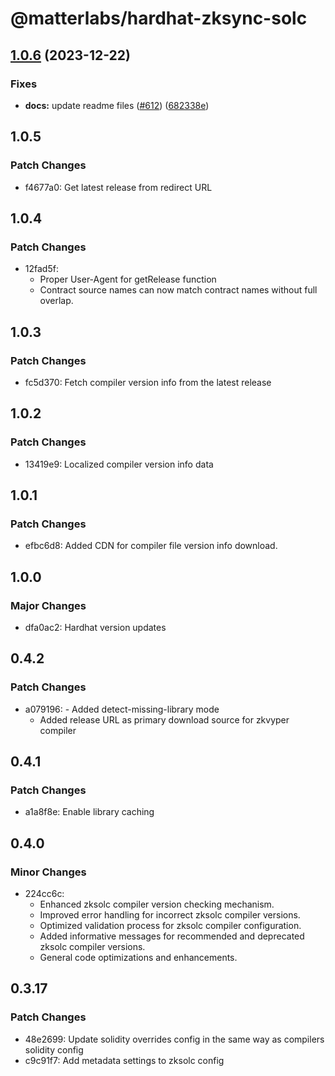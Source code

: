 # @matterlabs/hardhat-zksync-solc

## [1.0.6](https://github.com/matter-labs/hardhat-zksync/compare/@matterlabs/hardhat-zksync-solc@1.0.5...@matterlabs/hardhat-zksync-solc-v1.0.6) (2023-12-22)


### Fixes

* **docs:** update readme files ([#612](https://github.com/matter-labs/hardhat-zksync/issues/612)) ([682338e](https://github.com/matter-labs/hardhat-zksync/commit/682338e60f52021206325ff6eeec2c394a118642))

## 1.0.5

### Patch Changes

- f4677a0: Get latest release from redirect URL

## 1.0.4

### Patch Changes

- 12fad5f:
  - Proper User-Agent for getRelease function
  - Contract source names can now match contract names without full overlap.

## 1.0.3

### Patch Changes

- fc5d370: Fetch compiler version info from the latest release

## 1.0.2

### Patch Changes

- 13419e9: Localized compiler version info data

## 1.0.1

### Patch Changes

- efbc6d8: Added CDN for compiler file version info download.

## 1.0.0

### Major Changes

- dfa0ac2: Hardhat version updates

## 0.4.2

### Patch Changes

- a079196: - Added detect-missing-library mode
  - Added release URL as primary download source for zkvyper compiler

## 0.4.1

### Patch Changes

- a1a8f8e: Enable library caching

## 0.4.0

### Minor Changes

- 224cc6c:
  - Enhanced zksolc compiler version checking mechanism.
  - Improved error handling for incorrect zksolc compiler versions.
  - Optimized validation process for zksolc compiler configuration.
  - Added informative messages for recommended and deprecated zksolc compiler versions.
  - General code optimizations and enhancements.

## 0.3.17

### Patch Changes

- 48e2699: Update solidity overrides config in the same way as compilers solidity config
- c9c91f7: Add metadata settings to zksolc config
